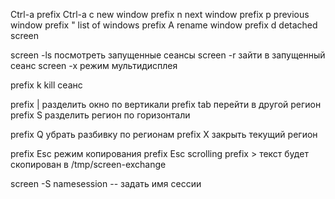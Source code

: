 Ctrl-a prefix
Ctrl-a c new window
prefix n next window
prefix p previous window
prefix " list of windows
prefix A rename window
prefix d detached screen

screen -ls посмотреть запущенные сеансы
screen -r зайти в запущенный сеанс
screen -x режим мультидисплея

prefix k kill сеанс

prefix | разделить окно по вертикали
prefix tab перейти в другой регион
prefix S разделить регион по горизонтали

prefix Q убрать разбивку по регионам
prefix X закрыть текущий регион

prefix Esc режим копирования
prefix Esc scrolling
prefix >    текст будет скопирован в /tmp/screen-exchange

screen -S namesession -- задать имя сессии
